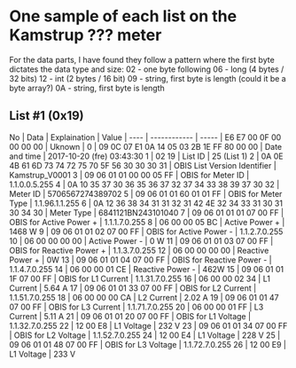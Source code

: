# One sample of each list on the Kamstrup ??? meter

For the data parts, I have found they follow a pattern where the first byte dictates the data type and size:
02 - one byte following
06 - long (4 bytes / 32 bits)
12 - int (2 bytes / 16 bit)
09 - string, first byte is length (could it be a byte array?)
0A - string, first byte is length

## List #1 (0x19)
No | Data | Explaination | Value
 | ---- | ------------ | -----
 | E6 E7 00 0F 00 00 00 00 | Uknown | 
0 | 09 0C 07 E1 0A 14 05 03 2B 1E FF 80 00 00 | Date and time | 2017-10-20 (fre) 03:43:30
1 | 02 19 | List ID | 25 (List 1)
2 | 0A 0E 4B 61 6D 73 74 72 75 70 5F 56 30 30 30 31 | OBIS List Version Identifier | Kamstrup_V0001
3 | 09 06 01 01 00 00 05 FF | OBIS for Meter ID | 1.1.0.0.5.255
4 | 0A 10 35 37 30 36 35 36 37 32 37 34 33 38 39 37 30 32 | Meter ID | 5706567274389702
5 | 09 06 01 01 60 01 01 FF | OBIS for Meter Type | 1.1.96.1.1.255
6 | 0A 12 36 38 34 31 31 32 31 42 4E 32 34 33 31 30 31 30 34 30 | Meter Type | 6841121BN243101040
7 | 09 06 01 01 01 07 00 FF | OBIS for Active Power + | 1.1.1.7.0.255
8 | 06 00 00 05 BC | Active Power + | 1468 W
9 | 09 06 01 01 02 07 00 FF | OBIS for Active Power - | 1.1.2.7.0.255
10 | 06 00 00 00 00 | Active Power - | 0 W
11 | 09 06 01 01 03 07 00 FF | OBIS for Reactive Power + | 1.1.3.7.0.255
12 | 06 00 00 00 00 | Reactive Power + | 0W
13 | 09 06 01 01 04 07 00 FF | OBIS for Reactive Power - | 1.1.4.7.0.255
14 | 06 00 00 01 CE | Reactive Power - | 462W
15 | 09 06 01 01 1F 07 00 FF | OBIS for L1 Current | 1.1.31.7.0.255
16 | 06 00 00 02 34 | L1 Current | 5.64 A
17 | 09 06 01 01 33 07 00 FF | OBIS for L2 Current | 1.1.51.7.0.255
18 | 06 00 00 00 CA | L2 Current | 2.02 A
19 | 09 06 01 01 47 07 00 FF | OBIS for L3 Current | 1.1.71.7.0.255
20 | 06 00 00 01 FF | L3 Current | 5.11 A
21 | 09 06 01 01 20 07 00 FF | OBIS for L1 Voltage | 1.1.32.7.0.255
22 | 12 00 E8 | L1 Voltage | 232 V
23 | 09 06 01 01 34 07 00 FF | OBIS for L2 Voltage | 1.1.52.7.0.255
24 | 12 00 E4 | L1 Voltage | 228 V
25 | 09 06 01 01 48 07 00 FF | OBIS for L3 Voltage | 1.1.72.7.0.255
26 | 12 00 E9 | L1 Voltage | 233 V
